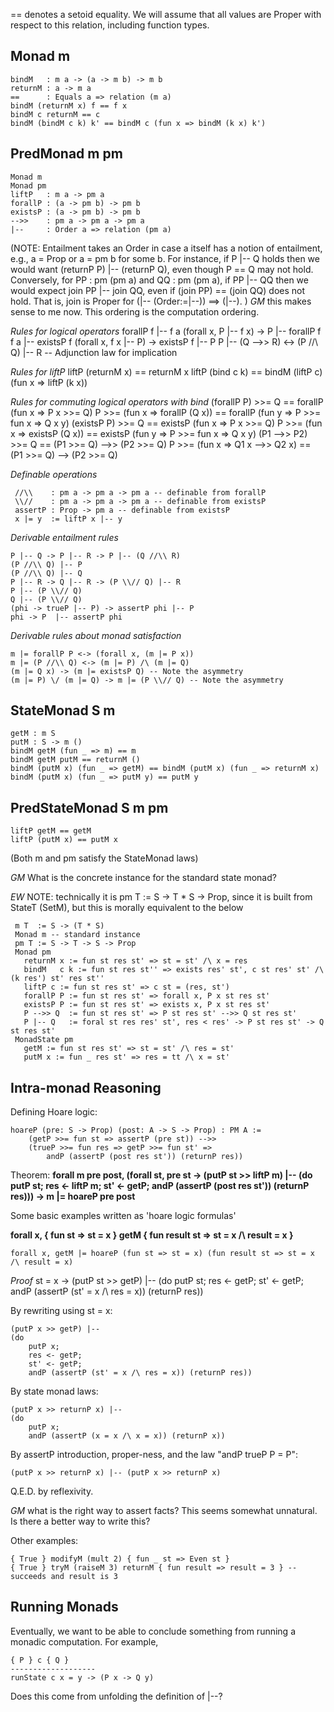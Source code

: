 == denotes a setoid equality. We will assume that all values are Proper with respect to this relation, including function types.

Monad m
-------

    bindM   : m a -> (a -> m b) -> m b
    returnM : a -> m a
    ==      : Equals a => relation (m a)
    bindM (returnM x) f == f x
    bindM c returnM == c
    bindM (bindM c k) k' == bindM c (fun x => bindM (k x) k')


PredMonad m pm
--------------

    Monad m
    Monad pm
    liftP   : m a -> pm a
    forallP : (a -> pm b) -> pm b
    existsP : (a -> pm b) -> pm b
    -->>    : pm a -> pm a -> pm a
    |--     : Order a => relation (pm a)

(NOTE: Entailment takes an Order in case a itself has a notion of entailment,
 e.g., a = Prop or a = pm b for some b. For instance, if P |-- Q holds then we
 would want (returnP P) |-- (returnP Q), even though P == Q may not
 hold. Conversely, for PP : pm (pm a) and QQ : pm (pm a), if PP |-- QQ then we
 would expect join PP |-- join QQ, even if (join PP) == (join QQ) does not
 hold. That is, join is Proper for (|-- (Order:=|--)) ==> (|--). )
*GM* this makes sense to me now. This ordering is the computation ordering.

*Rules for logical operators*
    forallP f |-- f a
    (forall x, P |-- f x) -> P |-- forallP f
    f a |-- existsP f
    (forall x, f x |-- P) -> existsP f |-- P
    P |-- (Q -->> R) <-> (P //\\ Q) |-- R -- Adjunction law for implication

*Rules for liftP*
    liftP (returnM x) == returnM x
    liftP (bind c k) == bindM (liftP c) (fun x => liftP (k x))

*Rules for commuting logical operators with bind*
    (forallP P) >>= Q == forallP (fun x => P x >>= Q)
    P >>= (fun x => forallP (Q x)) == forallP (fun y => P >>= fun x => Q x y)
    (existsP P) >>= Q == existsP (fun x => P x >>= Q)
    P >>= (fun x => existsP (Q x)) == existsP (fun y => P >>= fun x => Q x y)
    (P1 -->> P2) >>= Q == (P1 >>= Q) -->> (P2 >>= Q)
    P >>= (fun x => Q1 x -->> Q2 x) == (P1 >>= Q) --> (P2 >>= Q)

*Definable operations*

     //\\    : pm a -> pm a -> pm a -- definable from forallP
     \\//    : pm a -> pm a -> pm a -- definable from existsP
     assertP : Prop -> pm a -- definable from existsP
     x |= y  := liftP x |-- y

*Derivable entailment rules*

    P |-- Q -> P |-- R -> P |-- (Q //\\ R)
    (P //\\ Q) |-- P
    (P //\\ Q) |-- Q
    P |-- R -> Q |-- R -> (P \\// Q) |-- R
    P |-- (P \\// Q) 
    Q |-- (P \\// Q)
    (phi -> trueP |-- P) -> assertP phi |-- P
    phi -> P  |-- assertP phi

*Derivable rules about monad satisfaction*

    m |= forallP P <-> (forall x, (m |= P x))
    m |= (P //\\ Q) <-> (m |= P) /\ (m |= Q)
    (m |= Q x) -> (m |= existsP Q) -- Note the asymmetry
    (m |= P) \/ (m |= Q) -> m |= (P \\// Q) -- Note the asymmetry 


StateMonad S m
--------------

    getM : m S
    putM : S -> m ()
    bindM getM (fun _ => m) == m
    bindM getM putM == returnM ()
    bindM (putM x) (fun _ => getM) == bindM (putM x) (fun _ => returnM x)
    bindM (putM x) (fun _ => putM y) == putM y


PredStateMonad S m pm
---------------------

    liftP getM == getM
    liftP (putM x) == putM x

 (Both m and pm satisfy the StateMonad laws)
 
 
*GM* What is the concrete instance for the standard state monad?

*EW* NOTE: technically it is pm T := S -> T * S -> Prop, since it is built from
StateT (SetM), but this is morally equivalent to the below

     m T  := S -> (T * S)
     Monad m -- standard instance
     pm T := S -> T -> S -> Prop
     Monad pm
       returnM x := fun st res st' => st = st' /\ x = res
       bindM   c k := fun st res st'' => exists res' st', c st res' st' /\ (k res') st' res st''
       liftP c := fun st res st' => c st = (res, st')
       forallP P := fun st res st' => forall x, P x st res st'
       existsP P := fun st res st' => exists x, P x st res st'
       P -->> Q  := fun st res st' => P st res st' -->> Q st res st'
       P |-- Q   := foral st res res' st', res < res' -> P st res st' -> Q st res st'
     MonadState pm
       getM := fun st res st' => st = st' /\ res = st'
       putM x := fun _ res st' => res = tt /\ x = st'
 
 

Intra-monad Reasoning
---------------------

Defining Hoare logic:

    hoareP (pre: S -> Prop) (post: A -> S -> Prop) : PM A :=
        (getP >>= fun st => assertP (pre st)) -->>
        (trueP >>= fun res => getP >>= fun st' =>
            andP (assertP (post res st')) (returnP res))

Theorem:
**forall m pre post,
    (forall st, pre st ->
        (putP st >> liftP m) |--
        (do
            putP st;
            res <- liftP m;
            st' <- getP;
            andP (assertP (post res st')) (returnP res))) ->
    m |= hoareP pre post**

Some basic examples written as 'hoare logic formulas'

**forall x, { fun st => st = x } getM { fun result st => st = x /\ result = x }**

    forall x, getM |= hoareP (fun st => st = x) (fun result st => st = x /\ result = x)

*Proof*
    st = x ->
    (putP st >> getP) |--
    (do
        putP st;
        res <- getP;
        st' <- getP;
        andP (assertP (st' = x /\ res = x)) (returnP res))

By rewriting using st = x:

    (putP x >> getP) |--
    (do
        putP x;
        res <- getP;
        st' <- getP;
        andP (assertP (st' = x /\ res = x)) (returnP res))

By state monad laws:

    (putP x >> returnP x) |--
    (do
        putP x;
        andP (assertP (x = x /\ x = x)) (returnP x))

By assertP introduction, proper-ness, and the law "andP trueP P = P":

    (putP x >> returnP x) |-- (putP x >> returnP x)

Q.E.D. by reflexivity.


*GM* what is the right way to assert facts? This seems somewhat unnatural. Is there a better way to write this?

Other examples:

    { True } modifyM (mult 2) { fun _ st => Even st }
    { True } tryM (raiseM 3) returnM { fun result => result = 3 } -- succeeds and result is 3


Running Monads
--------------

Eventually, we want to be able to conclude something from running a monadic computation. For example,

    { P } c { Q }
    -------------------
    runState c x = y -> (P x -> Q y)
    
Does this come from unfolding the definition of |--?
